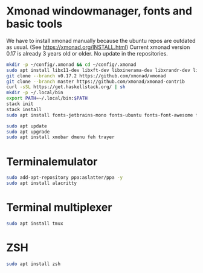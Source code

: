 # Xmonad windowmanager, fonts and basic tools
We have to install xmonad manually because the ubuntu repos are outdated as usual.
(See https://xmonad.org/INSTALL.html)
Current xmonad version 0.17 is already 3 years old or older. No update in the repositories.
```bash
mkdir -p ~/config/.xmonad && cd ~/config/.xmonad
sudo apt install libx11-dev libxft-dev libxinerama-dev libxrandr-dev libxss-dev curl git
git clone --branch v0.17.2 https://github.com/xmonad/xmonad
git clone --branch master https://github.com/xmonad/xmonad-contrib
curl -sSL https://get.haskellstack.org/ | sh
mkdir -p ~/.local/bin
export PATH=~/.local/bin:$PATH
stack init
stack install
sudo apt install fonts-jetbrains-mono fonts-ubuntu fonts-font-awesome fonts-mononoki

sudo apt update
sudo apt upgrade
sudo apt install xmobar dmenu feh trayer
```

# Terminalemulator
```bash
sudo add-apt-repository ppa:aslatter/ppa -y
sudo apt install alacritty
```

# Terminal multiplexer
```bash
sudo apt install tmux
```

# ZSH
```bash
sudo apt install zsh
```

